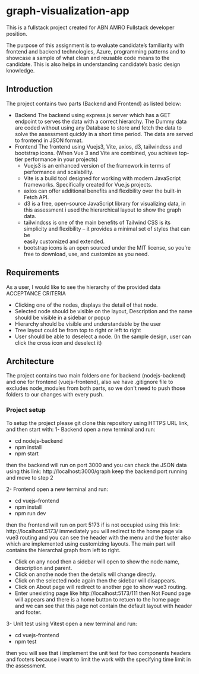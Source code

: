 # graph-visualization-app
This is a fullstack project created for ABN AMRO Fullstack developer position.

The purpose of this assignment is to evaluate candidate’s familiarity with frontend and backend technologies, Azure, programming patterns and to showcase a sample of what clean and reusable code means to the candidate. This is also helps in understanding candidate’s basic design knowledge.

## Introduction 
The project contains two parts (Backend and Frontend) as listed below: 
* Backend 
  The backend using express.js server which has a GET endpoint to serves the data with a correct hierarchy. The Dummy data are coded without using any Database to store and fetch the data to solve the assessment quickly in a short time period.
  The data are served to frontend in JSON format.
* Frontend
  The frontend using Vuejs3, Vite, axios, d3, tailwindcss and bootstrap icons. (When Vue 3 and Vite are combined, you achieve top-tier performance in your projects)
  - Vuejs3 is an enhanced version of the framework in terms of performance and scalability.   
  - Vite is a build tool designed for working with modern JavaScript frameworks. Specifically created for Vue.js projects.
  - axios can offer additional benefits and flexibility over the built-in Fetch API.
  - d3 is a free, open-source JavaScript library for visualizing data, in this assessment i used the hierarchical layout to show the graph data.
  - tailwindcss is one of the main benefits of Tailwind CSS is its simplicity and flexibility – it provides a minimal set of styles that can be    
    easily customized and extended.
  - bootstrap icons is an open sourced under the MIT license, so you’re free to download, use, and customize as you need.

## Requirements
As a user, I would like to see the hierarchy of the provided data
ACCEPTANCE CRITERIA
 * Clicking one of the nodes, displays the detail of that node.
 * Selected node should be visible on the layout, Description and the name should be visible in a sidebar or popup
 * Hierarchy should be visible and understandable by the user
 * Tree layout could be from top to right or left to right
 * User should be able to deselect a node. (In the sample design, user can click the cross icon and deselect it)

## Architecture
The project contains two main folders one for backend (nodejs-backend) and one for frontend (vuejs-frontend), also we have .gitignore file to excludes node_modules from both parts, so we don't need to push those folders to our changes with every push.

### Project setup
To setup the project please git clone this repository using HTTPS URL link, and then start with:
1- Backend
   open a new terminal and run:
   * cd nodejs-backend
   * npm install
   * npm start

   then the backend will run on port 3000 and you can check the JSON data using this link: http://localhost:3000/graph
   keep the backend port running and move to step 2

2- Frontend
   open a new terminal and run: 
   * cd vuejs-frontend
   * npm install
   * npm run dev

   then the frontend will run on port 5173 if is not occupied using this link: http://localhost:5173/
   immediately you will redirect to the home page via vue3 routing and you can see the header with the menu and the footer also which are implemented using customizing layouts. 
   The main part will contains the hierarchal graph from left to right.
   - Click on any nood then a sidebar will open to show the node name, description and parent.  
   - Click on anothe node then the details will change directly. 
   - Click on the selected node again then the sidebar will disappears.
   - Click on About page will redirect to another pge to show vue3 routing. 
   - Enter unexisting page like http://localhost:5173/111 then Not Found page will appears and there is a home button to retuen to the home page   
     and we can see that this page not contain the default layout with header and footer. 

3- Unit test using Vitest
   open a new terminal and run:
   * cd vuejs-frontend
   * npm test

   then you will see that i implement the unit test for two components headers and footers because i want to limit the work with the specifying time limit in the assessment.

